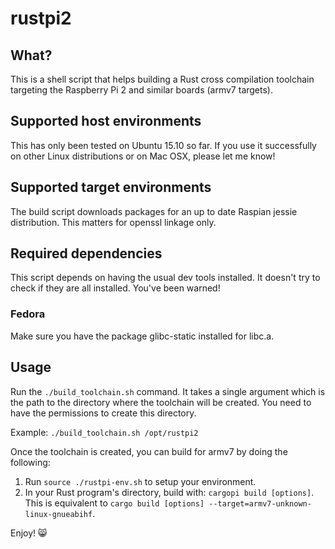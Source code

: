 # rustpi2

## What?

This is a shell script that helps building a Rust cross compilation toolchain targeting the Raspberry Pi 2 and similar boards (armv7 targets).

## Supported host environments

This has only been tested on Ubuntu 15.10 so far. If you use it successfully on other Linux distributions or on Mac OSX, please let me know!

## Supported target environments

The build script downloads packages for an up to date Raspian jessie distribution. This matters for openssl linkage only.

## Required dependencies

This script depends on having the usual dev tools installed. It doesn't try to check if they are all installed. You've been warned!

### Fedora

Make sure you have the package glibc-static installed for libc.a.

## Usage

Run the `./build_toolchain.sh` command. It takes a single argument which is the path to the directory where the toolchain will be created. You need to have the permissions to create this directory.

Example: `./build_toolchain.sh /opt/rustpi2`

Once the toolchain is created, you can build for armv7 by doing the following:

1. Run `source ./rustpi-env.sh` to setup your environment.
2. In your Rust program's directory, build with: `cargopi build [options]`. This is equivalent to `cargo build [options] --target=armv7-unknown-linux-gnueabihf`.

Enjoy! :smile_cat:
